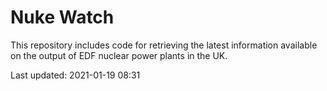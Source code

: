 # Nuke Watch

This repository includes code for retrieving the latest information available on the output of EDF nuclear power plants in the UK.

Last updated: 2021-01-19 08:31
